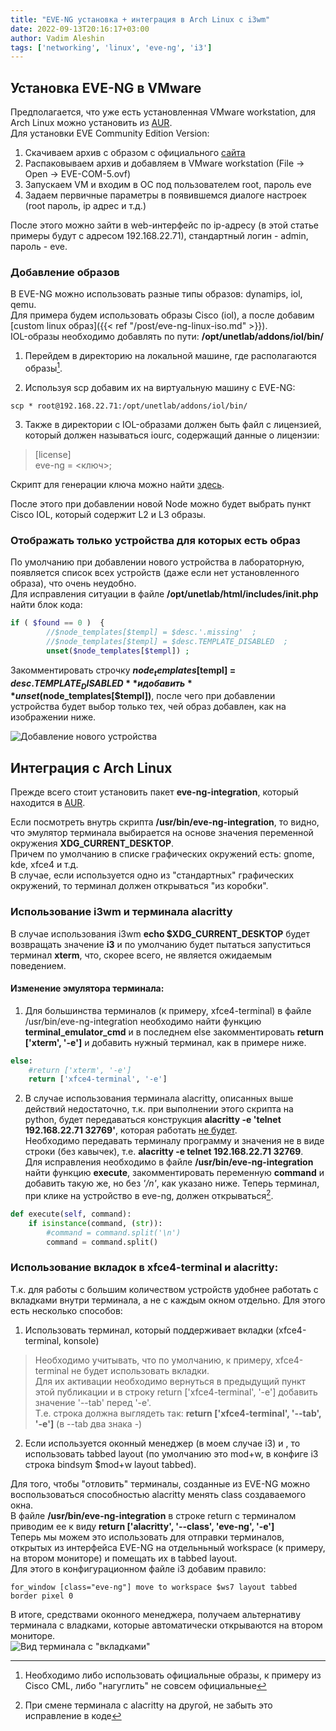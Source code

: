 ```yaml
---
title: "EVE-NG установка + интеграция в Arch Linux с i3wm"
date: 2022-09-13T20:16:17+03:00
author: Vadim Aleshin
tags: ['networking', 'linux', 'eve-ng', 'i3']
---
```


## Установка EVE-NG в VMware

Предполагается, что уже есть установленная VMware workstation, для Arch Linux можно установить из [AUR](https://aur.archlinux.org/packages/vmware-workstation).  
Для установки EVE Community Edition Version:  
1. Скачиваем архив с образом с официального [сайта](https://www.eve-ng.net/index.php/download/)
2. Распаковываем архив и добавляем в VMware workstation (File -> Open -> EVE-COM-5.ovf)
3. Запускаем VM и входим в ОС под пользователем root, пароль eve
4. Задаем первичные параметры в появившемся диалоге настроек (root пароль, ip адрес и т.д.)

После этого можно зайти в web-интерфейс по ip-адресу (в этой статье примеры будут с адресом 192.168.22.71), стандартный логин - admin, пароль - eve.  

### Добавление образов

В EVE-NG можно использовать разные типы образов: dynamips, iol, qemu.  
Для примера будем использовать образы Cisco (iol), а после добавим [custom linux образ]({{< ref "/post/eve-ng-linux-iso.md" >}}).  
IOL-образы необходимо добавлять по пути: **/opt/unetlab/addons/iol/bin/**

1. Перейдем в директорию на локальной машине, где располагаются образы[^1].
[^1]: Необходимо либо использовать официальные образы, к примеру из Cisco CML, либо "нагуглить" не совсем официальные 
2. Используя scp добавим их на виртуальную машину с EVE-NG:  
```
scp * root@192.168.22.71:/opt/unetlab/addons/iol/bin/
```
3. Также в директории с IOL-образами должен быть файл с лицензией, который должен называться iourc, содержащий данные о лицензии:  

> [license]  
> eve-ng = <ключ>; 

Скрипт для генерации ключа можно найти [здесь](https://www.ipvanquish.com/2016/09/25/how-to-generate-cisco-iou-licence-on-gns3-vm-with-python-3/).  

После этого при добавлении новой Node можно будет выбрать пункт Cisco IOL, который содержит L2 и L3 образы.  

### Отображать только устройства для которых есть образ

По умолчанию при добавлении нового устройства в лабораторную, появляется список всех устройств (даже если нет установленного образа), что очень неудобно.  
Для исправления ситуации в файле **/opt/unetlab/html/includes/init.php** найти блок кода:  

```php
if ( $found == 0 )  {
        //$node_templates[$templ] = $desc.'.missing'  ;
        //$node_templates[$templ] = $desc.TEMPLATE_DISABLED  ;
        unset($node_templates[$templ]) ;
```

Закомментировать строчку **$node_templates[$templ] = $desc.TEMPLATE_DISABLED** и добавить **unset($node_templates[$templ])**, после чего при добавлении устройства будет выбор только тех, чей образ добавлен, как на изображении ниже.  

![Добавление нового устройства](/img/eve-ng-new-node.png)

## Интеграция с Arch Linux

Прежде всего стоит установить пакет **eve-ng-integration**, который находится в [AUR](https://aur.archlinux.org/packages/eve-ng-integration).  

Если посмотреть внутрь скрипта **/usr/bin/eve-ng-integration**, то видно, что эмулятор терминала выбирается на основе значения переменной окружения **XDG_CURRENT_DESKTOP**.  
Причем по умолчанию в списке графических окружений есть: gnome, kde, xfce4 и т.д.  
В случае, если используется одно из "стандартных" графических окружений, то терминал должен открываться "из коробки".  

### Использование i3wm и терминала alacritty

В случае использования i3wm **echo $XDG_CURRENT_DESKTOP** будет возвращать значение **i3** и по умолчанию будет пытаться запуститься терминал **xterm**, что, скорее всего, не является ожидаемым поведением.  

#### Изменение эмулятора терминала:

1. Для большинства терминалов (к примеру, xfce4-terminal) в файле /usr/bin/eve-ng-integration необходимо найти функцию **terminal_emulator_cmd** и в последнем else закомментировать **return ['xterm', '-e']** и добавить нужный терминал, как в примере ниже.   

```python
else:
    #return ['xterm', '-e']
    return ['xfce4-terminal', '-e']
```

2. В случае использования терминала alacritty, описанных выше действий недостаточно, т.к. при выполнении этого скрипта на python, будет передаваться конструкция **alacritty -e 'telnet 192.168.22.71 32769'**, которая работать [не будет](https://github.com/alacritty/alacritty/issues/1266).  
Необходимо передавать терминалу программу и значения не в виде строки (без кавычек), т.е. **alacritty -e telnet 192.168.22.71 32769**.  
Для исправления необходимо в файле **/usr/bin/eve-ng-integration** найти функцию **execute**, закомментировать переменную **command** и добавить такую же, но без *'/n'*, как указано ниже. Теперь терминал, при клике на устройство в eve-ng, должен открываться[^2].  
[^2]: При смене терминала с alacritty на другой, не забыть это исправление в коде 

```python
def execute(self, command):
    if isinstance(command, (str)):
        #command = command.split('\n')
        command = command.split()
```

### Использование вкладок в xfce4-terminal и alacritty:

Т.к. для работы с большим количеством устройств удобнее работать с вкладками внутри терминала, а не с каждым окном отдельно. Для этого есть несколько способов:  
1. Использовать терминал, который поддерживает вкладки (xfce4-terminal, konsole)  

> Необходимо учитывать, что по умолчанию, к примеру, xfce4-terminal не будет использовать вкладки.  
> Для их активации необходимо вернуться в предыдущий пункт этой публикации и в строку return ['xfce4-terminal', '-e'] добавить значение '--tab' перед '-e'.  
> Т.е. строка должна выглядеть так: **return ['xfce4-terminal', '--tab', '-e']** (в --tab два знака -)  

2. Если используется оконный менеджер (в моем случае i3) и , то использовать tabbed layout (по умолчанию это mod+w, в конфиге i3 строка bindsym $mod+w layout tabbed).  

Для того, чтобы "отловить" терминалы, созданные из EVE-NG можно воспользоваться способностью alacritty менять class создаваемого окна.  
В файле **/usr/bin/eve-ng-integration** в строке return с терминалом приводим ее к виду **return ['alacritty', '--class', 'eve-ng', '-e']**  
Теперь мы можем это использовать для отправки терминалов, открытых из интерфейса EVE-NG на отдельньный workspace (к примеру, на втором мониторе) и помещать их в tabbed layout.  
Для этого в конфигурационном файле i3 добавим правило:   
```
for_window [class="eve-ng"] move to workspace $ws7 layout tabbed border pixel 0
```
В итоге, средствами оконного менеджера,  получаем альтернативу терминала с владками, которые автоматически открываются на втором мониторе.    
![Вид терминала с "вкладками"](/img/alacritty-tabs.png)


